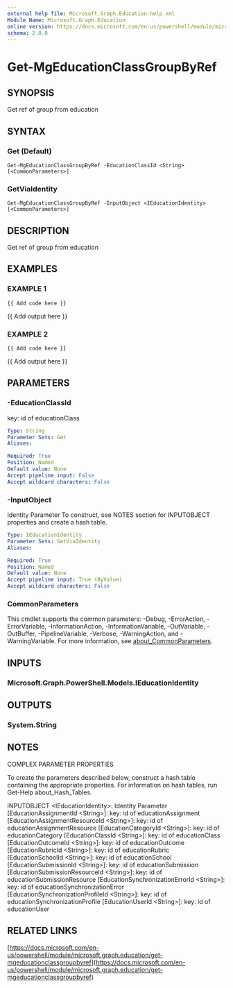 ```yaml
---
external help file: Microsoft.Graph.Education-help.xml
Module Name: Microsoft.Graph.Education
online version: https://docs.microsoft.com/en-us/powershell/module/microsoft.graph.education/get-mgeducationclassgroupbyref
schema: 2.0.0
---
```


# Get-MgEducationClassGroupByRef

## SYNOPSIS
Get ref of group from education

## SYNTAX

### Get (Default)
```
Get-MgEducationClassGroupByRef -EducationClassId <String> [<CommonParameters>]
```

### GetViaIdentity
```
Get-MgEducationClassGroupByRef -InputObject <IEducationIdentity> [<CommonParameters>]
```

## DESCRIPTION
Get ref of group from education

## EXAMPLES

### EXAMPLE 1
```
{{ Add code here }}
```

{{ Add output here }}

### EXAMPLE 2
```
{{ Add code here }}
```

{{ Add output here }}

## PARAMETERS

### -EducationClassId
key: id of educationClass

```yaml
Type: String
Parameter Sets: Get
Aliases:

Required: True
Position: Named
Default value: None
Accept pipeline input: False
Accept wildcard characters: False
```

### -InputObject
Identity Parameter
To construct, see NOTES section for INPUTOBJECT properties and create a hash table.

```yaml
Type: IEducationIdentity
Parameter Sets: GetViaIdentity
Aliases:

Required: True
Position: Named
Default value: None
Accept pipeline input: True (ByValue)
Accept wildcard characters: False
```

### CommonParameters
This cmdlet supports the common parameters: -Debug, -ErrorAction, -ErrorVariable, -InformationAction, -InformationVariable, -OutVariable, -OutBuffer, -PipelineVariable, -Verbose, -WarningAction, and -WarningVariable. For more information, see [about_CommonParameters](http://go.microsoft.com/fwlink/?LinkID=113216).

## INPUTS

### Microsoft.Graph.PowerShell.Models.IEducationIdentity
## OUTPUTS

### System.String
## NOTES
COMPLEX PARAMETER PROPERTIES

To create the parameters described below, construct a hash table containing the appropriate properties.
For information on hash tables, run Get-Help about_Hash_Tables.

INPUTOBJECT \<IEducationIdentity\>: Identity Parameter
  \[EducationAssignmentId \<String\>\]: key: id of educationAssignment
  \[EducationAssignmentResourceId \<String\>\]: key: id of educationAssignmentResource
  \[EducationCategoryId \<String\>\]: key: id of educationCategory
  \[EducationClassId \<String\>\]: key: id of educationClass
  \[EducationOutcomeId \<String\>\]: key: id of educationOutcome
  \[EducationRubricId \<String\>\]: key: id of educationRubric
  \[EducationSchoolId \<String\>\]: key: id of educationSchool
  \[EducationSubmissionId \<String\>\]: key: id of educationSubmission
  \[EducationSubmissionResourceId \<String\>\]: key: id of educationSubmissionResource
  \[EducationSynchronizationErrorId \<String\>\]: key: id of educationSynchronizationError
  \[EducationSynchronizationProfileId \<String\>\]: key: id of educationSynchronizationProfile
  \[EducationUserId \<String\>\]: key: id of educationUser

## RELATED LINKS

[https://docs.microsoft.com/en-us/powershell/module/microsoft.graph.education/get-mgeducationclassgroupbyref](https://docs.microsoft.com/en-us/powershell/module/microsoft.graph.education/get-mgeducationclassgroupbyref)

